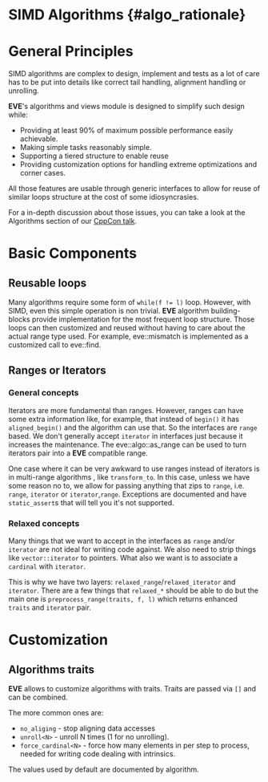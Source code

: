 SIMD Algorithms  {#algo_rationale}
===============

# General Principles

SIMD algorithms are complex to design, implement and tests as a lot of care has to be put into
details like correct tail handling, alignment handling or unrolling.

**EVE**'s algorithms and views module is designed to simplify such design while:

  * Providing at least 90% of maximum possible performance easily achievable.
  * Making simple tasks reasonably simple.
  * Supporting a tiered structure to enable reuse
  * Providing customization options for handling extreme optimizations and corner cases.

All those features are usable through generic interfaces to allow for reuse of similar loops
structure at the cost of some idiosyncrasies.

For a in-depth discussion about those issues, you can take a look at the Algorithms section
of our [CppCon talk](https://www.youtube.com/embed/WZGNCPBMInI?t=1412).

# Basic Components

## Reusable loops

Many algorithms require some form of `while(f != l)` loop. However, with SIMD, even this simple
operation is non trivial. **EVE** algorithm building-blocks provide implementation for the most
frequent loop structure. Those loops can then customized and reused without having to care about
the actual range type used. For example, eve::mismatch is implemented as a customized call to eve::find.

## Ranges or Iterators

### General concepts

Iterators are more fundamental than ranges. However, ranges can have some extra information like,
for example, that instead of `begin()` it has `aligned_begin()` and the algorithm can use that.
So the interfaces are `range` based. We don't generally accept `iterator` in interfaces just because
it increases the maintenance. The  eve::algo::as_range can be used to turn iterators pair into
a **EVE** compatible range.

One case where it can be very awkward to use ranges instead of iterators is in multi-range algorithms
, like `transform_to`. In this case, unless we have some reason no to, we allow for passing anything
that zips to `range`, i.e. `range`, `iterator` or `iterator`,`range`. Exceptions are documented and
have `static_assert`s that will tell you it's not supported.

### Relaxed concepts

Many things that we want to accept in the interfaces as `range` and/or `iterator` are not ideal for
writing code against. We also need to strip things like `vector::iterator` to pointers.
What also we want is to associate a `cardinal` with `iterator`.

This is why we have two layers: `relaxed_range`/`relaxed_iterator` and `iterator`.
There are a few things that `relaxed_*` should be able to do but the main one is `preprocess_range(traits, f, l)`
which returns enhanced `traits` and `iterator` pair.

# Customization

## Algorithms traits
**EVE** allows to customize algorithms with traits. Traits are passed via `[]` and can be combined.

The more common ones are:

  * `no_aliging` - stop aligning data accesses
  * `unroll<N>` - unroll N times (1 for no unrolling).
  * `force_cardinal<N>` - force how many elements in per step to process, needed for writing code
    dealing with intrinsics.

The values used by default are documented by algorithm.
